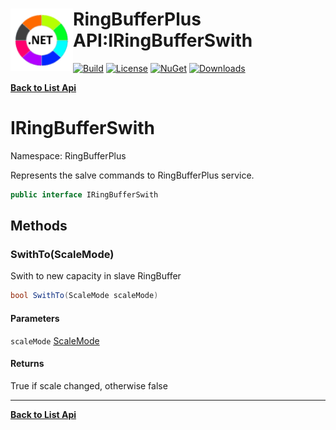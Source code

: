 # <img align="left" width="100" height="100" src="../images/icon.png">RingBufferPlus API:IRingBufferSwith 

[![Build](https://github.com/FRACerqueira/RingBufferPlus/workflows/Build/badge.svg)](https://github.com/FRACerqueira/RingBufferPlus/actions/workflows/build.yml)
[![License](https://img.shields.io/badge/License-MIT-brightgreen.svg)](https://github.com/FRACerqueira/RingBufferPlus/blob/master/LICENSE)
[![NuGet](https://img.shields.io/nuget/v/RingBufferPlus)](https://www.nuget.org/packages/RingBufferPlus/)
[![Downloads](https://img.shields.io/nuget/dt/RingBufferPlus)](https://www.nuget.org/packages/RingBufferPlus/)

[**Back to List Api**](./apis.md)

# IRingBufferSwith

Namespace: RingBufferPlus

Represents the salve commands to RingBufferPlus service.

```csharp
public interface IRingBufferSwith
```

## Methods

### <a id="methods-swithto"/>**SwithTo(ScaleMode)**

Swith to new capacity in slave RingBuffer

```csharp
bool SwithTo(ScaleMode scaleMode)
```

#### Parameters

`scaleMode` [ScaleMode](./ringbufferplus.scalemode.md)<br>

#### Returns

True if scale changed, otherwise false


- - -
[**Back to List Api**](./apis.md)